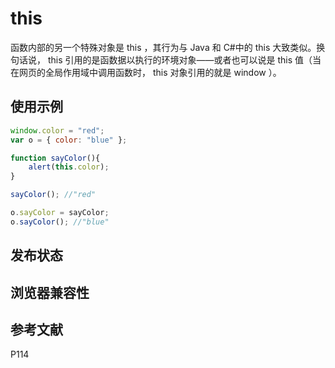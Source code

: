 # this

函数内部的另一个特殊对象是 this ，其行为与 Java 和 C#中的 this 大致类似。换句话说， this
引用的是函数据以执行的环境对象——或者也可以说是 this 值（当在网页的全局作用域中调用函数时， this 对象引用的就是 window ）。

## 使用示例

```javascript
window.color = "red";
var o = { color: "blue" };

function sayColor(){
    alert(this.color);
}

sayColor(); //"red"

o.sayColor = sayColor;
o.sayColor(); //"blue"
```

## 发布状态

## 浏览器兼容性

## 参考文献

P114
